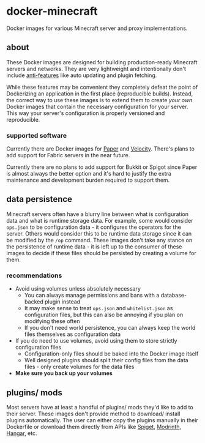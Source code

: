 # docker-minecraft
Docker images for various Minecraft server and proxy implementations.

## about
These Docker images are designed for building production-ready Minecraft servers and networks. They are very lightweight
and intentionally don't include [anti-features](https://en.wiktionary.org/wiki/anti-feature) like auto updating and 
plugin fetching.

While these features may be convenient they completely defeat the point of Dockerizing an application in the first place
(reproducible builds). Instead, the correct way to use these images is to extend them to create _your own_ Docker 
images that contain the necessary configuration for your server. This way your server's configuration is properly
versioned and reproducible.

### supported software
Currently there are Docker images for [Paper](https://papermc.io/software/paper) and 
[Velocity](https://papermc.io/software/velocity). There's plans to add support for Fabric servers in the near future.

Currently there are no plans to add support for Bukkit or Spigot since Paper is almost always the better option and
it's hard to justify the extra maintenance and development burden required to support them.

## data persistence
Minecraft servers often have a blurry line between what is configuration data and what is runtime storage data. For 
example, some would consider `ops.json` to be configuration data - it configures the operators for the server.
Others would consider this to be runtime data storage since it can be modified by the `/op` command. These images
don't take any stance on the persistence of runtime data - it is left up to the consumer of these images to decide
if these files should be persisted by creating a volume for them.

### recommendations
- Avoid using volumes unless absolutely necessary
    - You can always manage permissions and bans with a database-backed plugin instead
    - It may make sense to treat `ops.json` and `whitelist.json` as configuration files, but this can also be annoying
      if you plan on modifying these often
    - If you don't need world persistence, you can always keep the world files themselves as configuration data
- If you do need to use volumes, avoid using them to store strictly configuration files
    - Configuration-only files should be baked into the Docker image itself
    - Well designed plugins should split their config files from the data files - only create volumes for the data files
- **Make sure you back up your volumes**

## plugins/ mods
Most servers have at least a handful of plugins/ mods they'd like to add to their server. These images don't provide
method to download/ install plugins automatically. The user can either copy the plugins manually in their Dockerfile or
download them directly from APIs like [Spiget](https://spiget.org/), [Modrinth](https://docs.modrinth.com/api-spec/), 
[Hangar](https://hangar.papermc.io/api-docs), etc.
